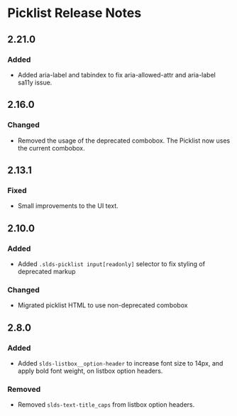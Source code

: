 <!-- Release notes authoring guidelines: http://keepachangelog.com/ -->

# Picklist Release Notes
## 2.21.0

### Added
- Added aria-label and tabindex to fix aria-allowed-attr and aria-label sa11y issue.

<!-- ## [Unreleased] -->

## 2.16.0

### Changed

- Removed the usage of the deprecated combobox. The Picklist now uses the current combobox.

## 2.13.1

### Fixed

- Small improvements to the UI text.

## 2.10.0

### Added

- Added `.slds-picklist input[readonly]` selector to fix styling of deprecated markup

### Changed

- Migrated picklist HTML to use non-deprecated combobox

## 2.8.0

### Added

- Added `slds-listbox__option-header` to increase font size to 14px, and apply bold font weight, on listbox option headers.

### Removed

- Removed `slds-text-title_caps` from listbox option headers.
